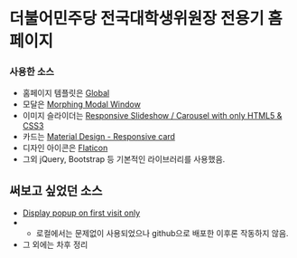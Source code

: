 # 더불어민주당 전국대학생위원장 전용기 홈페이지

### 사용한 소스

* 홈페이지 템플릿은 [Global](http://buckymaler.com/global)
* 모달은 [Morphing Modal Window](https://codyhouse.co/gem/morphing-modal-window)
* 이미지 슬라이더는 [Responsive Slideshow / Carousel with only HTML5 & CSS3](https://codepen.io/trungk18/pen/EydyoL)
* 카드는 [Material Design - Responsive card](https://codepen.io/marlenesco/pen/NqOozj)
* 디자인 아이콘은 [Flaticon](https://www.flaticon.com)
* 그외 jQuery, Bootstrap 등 기본적인 라이브러리를 사용했음.


## 써보고 싶었던 소스
* [Display popup on first visit only](https://codepen.io/Black-Marketing/pen/NjzmKw/)
* * 로컬에서는 문제없이 사용되었으나 github으로 배포한 이후론 작동하지 않음.
* 그 외에는 차후 정리
